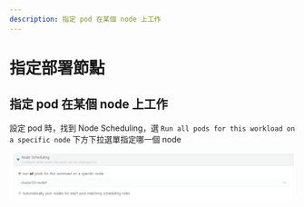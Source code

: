 ```yaml
---
description: 指定 pod 在某個 node 上工作
---
```


# 指定部署節點

## 指定 pod 在某個 node 上工作

設定 pod 時，找到 Node Scheduling，選 `Run all pods for this workload on a specific node` 下方下拉選單指定哪一個 node

![](.gitbook/assets/image.png)

